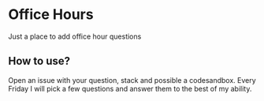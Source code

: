 # Office Hours
Just a place to add office hour questions

## How to use?
Open an issue with your question, stack and possible a codesandbox. Every Friday I will pick a few questions and answer them to the best of my ability.


